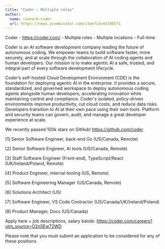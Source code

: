 ```yaml
---
title: "Coder : Multiple roles"
author:
  name: connorb-coder
  url: https://news.ycombinator.com/item?id=44786571
---
```

Coder - <a href="https:&#x2F;&#x2F;coder.com&#x2F;" rel="nofollow">https:&#x2F;&#x2F;coder.com&#x2F;</a> - Multiple roles - Multiple locations - Full-time

Coder is an AI software development company leading the future of autonomous coding. We empower teams to build software faster, more securely, and at scale through the collaboration of AI coding agents and human developers. Our mission is to make agentic AI a safe, trusted, and integral part of every software development lifecycle.

Coder’s self-hosted Cloud Development Environment (CDE) is the foundation for deploying agentic AI in the enterprise. It provides a secure, standardized, and governed workspace to deploy autonomous coding agents alongside human developers, accelerating innovation while maintaining control and compliance. Coder&#x27;s isolated, policy-driven environments improve productivity, cut cloud costs, and reduce data risks. Developers transition to AI at their own pace using their own tools. Platform and security teams can govern, audit, and manage a great developer experience at scale.

We recently passed 100k stars on GitHub! <a href="https:&#x2F;&#x2F;github.com&#x2F;coder" rel="nofollow">https:&#x2F;&#x2F;github.com&#x2F;coder</a>

[1] Senior Software Engineer, back-end Go (US&#x2F;Canada, Remote)

[2] Senior Software Engineer, AI tools (US&#x2F;Canada, Remote)

[3] Staff Software Engineer (Front-end), TypeScript&#x2F;React (UK&#x2F;Ireland&#x2F;Poland, Remote)

[4] Product Engineer, internal tooling (US, Remote)

[5] Software Engineering Manager (US&#x2F;Canada, Remote)

[6] Solutions Architect (US)

[7] Software Engineer, VS Code Contractor (US&#x2F;Canada&#x2F;UK&#x2F;Ireland&#x2F;Poland)

[8] Product Manager, Docs (US&#x2F;Canada)

Apply here + job descriptions, salary bands: <a href="https:&#x2F;&#x2F;coder.com&#x2F;careers?utm_source=O2n5Ew72WD" rel="nofollow">https:&#x2F;&#x2F;coder.com&#x2F;careers?utm_source=O2n5Ew72WD</a>

Please note that you must submit an application to be considered for any of these positions.
<JobApplication />
